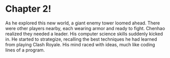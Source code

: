 # Chapter 2!

As he explored this new world, a giant enemy tower loomed ahead. There were other players nearby, each wearing armor and ready to fight. Chenhao realized they needed a leader. His computer science skills suddenly kicked in. He started to strategize, recalling the best techniques he had learned from playing Clash Royale. His mind raced with ideas, much like coding lines of a program.
